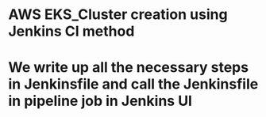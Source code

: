 # AWS EKS_Cluster creation using Jenkins CI method

# We write up all the necessary steps in Jenkinsfile and call the Jenkinsfile in pipeline job in Jenkins UI
